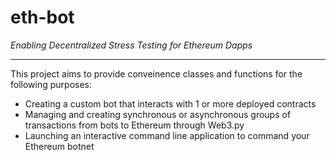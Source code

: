 # eth-bot
*Enabling Decentralized Stress Testing for Ethereum Dapps*

----

This project aims to provide conveinence classes and functions for the following purposes:
* Creating a custom bot that interacts with 1 or more deployed contracts
* Managing and creating synchronous or asynchronous groups of transactions from bots to Ethereum through Web3.py
* Launching an interactive command line application to command your Ethereum botnet
